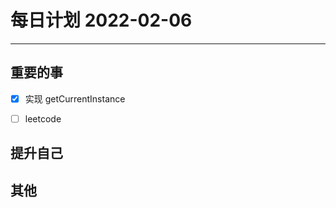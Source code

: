 #  每日计划 2022-02-06
---
## 重要的事
- [x]  实现 getCurrentInstance
- [ ]  leetcode




## 提升自己

  



## 其他








